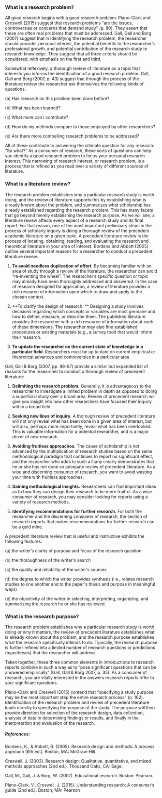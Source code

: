 ### What is a research problem?

All good research begins with a good research problem. Plano-Clark and Creswell \(2015\) suggest that research problems “are the issues, controversies or concerns that demand study" \(p. 80\). They assert that these are often real problems that must be addressed.  Gall, Gall and Borg \(2007\) suggest that in identifying the research problem, the researcher should consider personal interest, the potential benefits to the researcher’s professional growth, and potential contribution of the research study to research knowledge.  They suggest that all three criteria should be considered, with emphasis on the first and third.

Somewhat reflexively, a thorough review of literature on a topic that interests you informs the identification of a good research problem. Gall, Gall and Borg \(2007, p. 43\) suggest that through the process of the literature review the researcher ask themselves the following kinds of questions.

\(a\) Has research on this problem been done before?

\(b\) What has been learned?

\(c\) What more can I contribute?

\(d\) How do my methods compare to those employed by other researchers?

\(e\) Are there more compelling research problems to be addressed?

All of these contribute to answering the ultimate question for any research: “So what?” As a consumer of research, these sorts of questions can help you identify a good research problem to focus your personal research interest. This narrowing of research interest, or research problem, is a process that is refined as you read over a variety of different sources of literature.

### What is a literature review?

The research problem establishes why a particular research study is worth doing, and the review of literature supports this by establishing what is already known about the problem, and summarizes what scholarship has already established regarding the research problem.  This has many facets that go beyond merely establishing the research purpose.  As we will see, a literature review affects every aspect of a research study and its final report.  For that reason, one of the most important preliminary steps in the process of scholarly inquiry is doing a thorough review of the precedent academic literature on a given topic.  A precedent literature review is the process of locating, obtaining, reading, and evaluating the research and theoretical literature in your area of interest.  Bordens and Abbott \(2005\) outline several important reasons for a researcher to conduct a precedent literature review:

1. **To avoid needless duplication of effort**.  By becoming familiar with an area of study through a review of the literature, the researcher can avoid “re-inventing the wheel”.  The researcher’s specific question or topic may already have been thoroughly addressed and answered.  In the case of research designed for application, a review of literature provides a rich resource of information upon which to draw and apply to the chosen context.

2. **To clarify the design of research. ** Designing a study involves decisions regarding which concepts or variables are most germane and how to define, measure, or describe them.  The published literature provides the researcher with a rich resource of information about each of these dimensions.  The researcher may also find established procedures or existing materials \(e.g., a survey tool\) that would inform their research.

3. **To update the researcher on the current state of knowledge in a particular field**.  Researchers must be up to date on current empirical or theoretical advances and controversies in a particular area.

Gall, Gall & Borg \(2007, pp. 96-97\) provide a similar but expanded list of reasons for the researcher to conduct a thorough review of precedent literature:

1. **Delimiting the research problem.**  Generally, it is advantageous to the researcher to investigate a limited problem in depth as opposed to doing a superficial study over a broad area.  Review of precedent research will give you insight into how other researchers have focused their inquiry within a broad field.

2. **Seeking new lines of inquiry.**   A thorough review of precedent literature will not only reveal what has been done in a given area of interest, but will also, perhaps more importantly, reveal what has been overlooked.  This is valuable information for a potential researcher, and is a major driver of new research.

3. **Avoiding fruitless approaches.**  The cause of scholarship is not advanced by the multiplication of research studies based on the same methodological paradigm that continues to report no significant effect, and the researcher who adds to such a litany clearly demonstrates that he or she has not done an adequate review of precedent literature.  As a wise and discerning consumer of research, you want to avoid wasting your time with fruitless approaches.

4. **Gaining methodological insights.**  Researchers can find important ideas as to how they can design their research to be more fruitful.   As a wise consumer of research, you may consider looking for reports using a variety of research methods.

5. **Identifying recommendations for further research.**  For both the researcher and the discerning consumer of research, the section of research reports that makes recommendations for further research can be a gold mine.

A precedent literature review that is useful and instructive exhibits the following features:

\(a\) the writer’s clarity of purpose and focus of the research question

\(b\) the thoroughness of the writer's search

\(c\) the quality and reliability of the writer's sources

\(d\) the degree to which the writer provides synthesis \(i.e., relates research studies to one another and to the paper's thesis and purpose in meaningful ways\)

\(e\) the objectivity of the writer in selecting, interpreting, organizing, and summarizing the research he or she has reviewed.

### What is the research purpose?

The research problem establishes why a particular research study is worth doing or why it matters, the review of precedent literature establishes what is already known about the problem, and the research purpose establishes what the research specifically intends to do. Typically, the research purpose is further refined into a limited number of research questions or predictions \(hypotheses\) that the researcher will address.

Taken together, these three common elements in introductions to research reports combine in such a way as to “pose significant questions that can be answered empirically” \(Gall, Gall & Borg 2007, p. 35\).  As a consumer of research, you are vitally interested in the answers research reports offer to your significant questions.

Plano-Clark and Creswell \(2015\) contend that "specifying a study purpose may be the most important step the entire research process" \(p. 162\).  Identification of the research problem and review of precedent literature leads directly to specifying the purpose of the study.  The purpose will then provide direction for selection of the research design, data collection, analysis of data in determining findings or results, and finally in the interpretation and evaluation of the research.

##### References:

Bordens, K., & Abbott, B. \(2005\).  Research design and methods:  A process approach  \(6th ed.\).   Boston, MA:  McGraw-Hill.

Creswell, J. \(2003\).  Research design: Qualitative, quantitative, and mixed methods approaches \(2nd ed.\).  Thousand Oaks, CA:  Sage.

Gall, M., Gall, J. & Borg, W.  \(2007\). Educational research.  Boston:  Pearson.

Plano-Clark, V., Creswell, J. \(2015\). Understanding research: A consumer’s guide \(2nd ed.\). Boston, MA: Pearson

